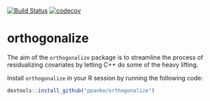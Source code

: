 [![Build Status](https://travis-ci.org/ppanko/orthogonalize.svg?branch=master)](https://travis-ci.org/ppanko/orthogonalize)
[![codecov](https://codecov.io/gh/ppanko/orthogonalize/branch/master/graph/badge.svg)](https://codecov.io/gh/ppanko/orthogonalize)
# orthogonalize

The aim of the `orthogonalize` package is to streamline the process of residualizing covariates by letting C++ do some of the heavy lifting. 

Install `orthogonalize` in your R session by running the following code:

```R
devtools::install_github("ppanko/orthogonalize")
```
